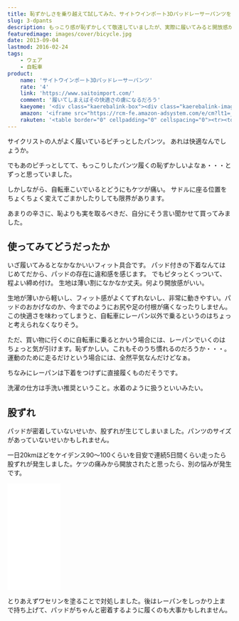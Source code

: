 ```yaml
---
title: 恥ずかしさを乗り越えて試してみた、サイトウインポート3Dパッドレーサーパンツをレビュー
slug: 3-dpants
description: もっこり感が恥ずかしくて敬遠していましたが、実際に履いてみると開放感があって気持ちいです。脚がすんなり動くのでスピードも出しやすく感じます。お尻の痛みに悩むサイクラーは恥ずかしさを乗り越えて一度使ってみてはどうでしょうか。
featuredimage: images/cover/bicycle.jpg
date: 2013-09-04
lastmod: 2016-02-24
tags: 
    - ウェア
    - 自転車
product:
    name: 'サイトウインポート3Dパッドレーサーパンツ'
    rate: '4'
    link: 'https://www.saitoimport.com/'
    comment: '履いてしまえばその快適さの虜になるだろう'
    kaeyome: '<div class="kaerebalink-box"><div class="kaerebalink-image"><a href="https://www.amazon.co.jp/exec/obidos/ASIN/B003O9W2XM/illusionspace-22/ref=nosim/" rel="nofollow" target="_blank"><img src="https://ecx.images-amazon.com/images/I/41IUz7LBY4L._SL160_.jpg" style="border: none;" /></a></div><div class="kaerebalink-info"><div class="kaerebalink-name"><a href="https://www.amazon.co.jp/exec/obidos/ASIN/B003O9W2XM/illusionspace-22/ref=nosim/" rel="nofollow" target="_blank">saitoimport(サイトウインポート) 3Dパッドレーサーパンツ (黒×ネイビーライン) M</a><div class="kaerebalink-powered-date">posted with <a href="https://kaereba.com" rel="nofollow" target="_blank">カエレバ</a></div></div><div class="kaerebalink-detail"></div><div class="kaerebalink-link1"><div class="shoplinkamazon"><a href="https://www.amazon.co.jp/gp/search?keywords=saitoimport%203D%83p%83b%83h%83%8C%81%5B%83T%81%5B%83p%83%93%83c&__mk_ja_JP=%83J%83%5E%83J%83i&tag=illusionspace-22" rel="nofollow" target="_blank" title="アマゾン" >Amazonで購入</a></div><div class="shoplinkrakuten"><a href="https://hb.afl.rakuten.co.jp/hgc/0e95387f.f2aef20d.0e953880.25e412bd/?pc=http%3A%2F%2Fsearch.rakuten.co.jp%2Fsearch%2Fmall%2Fsaitoimport%25203D%25E3%2583%2591%25E3%2583%2583%25E3%2583%2589%25E3%2583%25AC%25E3%2583%25BC%25E3%2582%25B5%25E3%2583%25BC%25E3%2583%2591%25E3%2583%25B3%25E3%2583%2584%2F-%2Ff.1-p.1-s.1-sf.0-st.A-v.2%3Fx%3D0%26scid%3Daf_ich_link_urltxt%26m%3Dhttp%3A%2F%2Fm.rakuten.co.jp%2F" rel="nofollow" target="_blank" title="楽天市場" >楽天市場で購入</a></div></div></div><div class="booklink-footer" style="clear: left"></div></div>'
    amazon: '<iframe src="https://rcm-fe.amazon-adsystem.com/e/cm?lt1=_blank&bc1=000000&IS2=1&bg1=FFFFFF&fc1=000000&lc1=0000FF&t=illusionspace-22&o=9&p=8&l=as4&m=amazon&f=ifr&ref=ss_til&asins=B0035OCVE6" style="width:120px;height:240px;" scrolling="no" marginwidth="0" marginheight="0" frameborder="0"></iframe>'
    rakuten: '<table border="0" cellpadding="0" cellspacing="0"><tr><td valign="top"><div style="border:1px solid;margin:0px;padding:6px 0px;width:120px;text-align:center;float:left"><a href="https://hb.afl.rakuten.co.jp/hgc/11b1b320.319366a7.11b1b321.741dada8/?pc=http%3a%2f%2fitem.rakuten.co.jp%2fauc-saitoimport%2f10000000%2f%3fscid%3daf_link_tbl&m=http%3a%2f%2fm.rakuten.co.jp%2fauc-saitoimport%2fi%2f10000000%2f" target="_blank"><img src="https://hbb.afl.rakuten.co.jp/hgb/?pc=http%3a%2f%2fthumbnail.image.rakuten.co.jp%2f%400_mall%2fauc-saitoimport%2fcabinet%2fimg61352530.jpg%3f_ex%3d80x80&m=http%3a%2f%2fthumbnail.image.rakuten.co.jp%2f%400_mall%2fauc-saitoimport%2fcabinet%2fimg61352530.jpg%3f_ex%3d64x64" alt="saitoimport(サイトウインポート) ..." border="0" style="margin:0px;padding:0px"></a><p style="font-size:12px;line-height:1.4em;text-align:left;margin:0px;padding:2px 6px"><a href="https://hb.afl.rakuten.co.jp/hgc/11b1b320.319366a7.11b1b321.741dada8/?pc=http%3a%2f%2fitem.rakuten.co.jp%2fauc-saitoimport%2f10000000%2f%3fscid%3daf_link_tbl&m=http%3a%2f%2fm.rakuten.co.jp%2fauc-saitoimport%2fi%2f10000000%2f" target="_blank">saitoimport(サイトウインポート) ...</a></div></td></tr></table>'
---
```


サイクリストの人がよく履いているピチっとしたパンツ。
あれは快適なんでしょうか。

でもあのピチっとしてて、もっこりしたパンツ履くの恥ずかしいよなぁ・・・とずっと思っていました。

しかしながら、自転車こいでいるとどうにもケツが痛い。
サドルに座る位置をちょくちょく変えてごまかしたりしても限界があります。

あまりの辛さに、恥よりも実を取るべきだ、自分にそう言い聞かせて買ってみました。

## 使ってみてどうだったか

いざ履いてみるとなかなかいいフィット具合です。
パッド付きの下着なんてはじめてだから、パッドの存在に違和感を感じます。
でもピタっとくっついて、程よい締め付け。
生地は薄い割になかなか丈夫。何より開放感がいい。

生地が薄いから軽いし、フィット感がよくてずれないし、非常に動きやすい。パッドのおかげなのか、今までのようにお尻や足の付根が痛くなったりしません。この快適さを味わってしまうと、自転車にレーパン以外で乗るというのはちょっと考えられなくなりそう。

ただ、買い物に行くのに自転車に乗るとかいう場合には、レーパンでいくのはちょっと気が引けます。恥ずかしい。これもそのうち慣れるのだろうか・・・。運動のために走るだけという場合には、全然平気なんだけどなぁ。

ちなみにレーパンは下着をつけずに直接履くものだそうです。

洗濯の仕方は手洗い推奨ということ。水着のように扱うといいみたい。

## 股ずれ

パッドが密着していないせいか、股ずれが生じてしまいました。パンツのサイズがあっていないせいかもしれません。

一日20kmほどをケイデンス90〜100くらいを目安で連続5日間くらい走ったら股ずれが発生しました。ケツの痛みから開放されたと思ったら、別の悩みが発生です。

<iframe style="width:120px;height:240px;" marginwidth="0" marginheight="0" scrolling="no" frameborder="0" src="//rcm-fe.amazon-adsystem.com/e/cm?lt1=_blank&bc1=000000&IS2=1&bg1=FFFFFF&fc1=000000&lc1=0000FF&t=illusionspace-22&language=ja_JP&o=9&p=8&l=as4&m=amazon&f=ifr&ref=as_ss_li_til&asins=B002RT8GSA&linkId=969a6215e15a6d7cf4fa621ed4fdf2f4"></iframe>

とりあえずワセリンを塗ることで対処しました。後はレーパンをしっかり上まで持ち上げて、パッドがちゃんと密着するように履くのも大事かもしれません。
